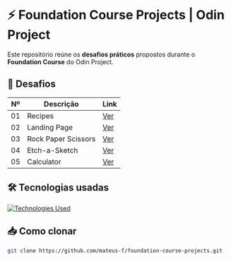 # ⚡ Foundation Course Projects | Odin Project

Este repositório reúne os **desafios práticos** propostos durante o **Foundation Course** do Odin Project.

## 📂 Desafios

| Nº | Descrição                     | Link                |
|----|-------------------------------|---------------------|
| 01 | Recipes                       | [Ver](./desafio-01) |
| 02 | Landing Page                  | [Ver](./desafio-02) |
| 03 | Rock Paper Scissors           | [Ver](./desafio-03) |
| 04 | Etch-a-Sketch                 | [Ver](./desafio-04) |
| 05 | Calculator                    | [Ver](./desafio-05) |

## 🛠 Tecnologias usadas

[![Technologies Used](https://skillicons.dev/icons?i=html,css,js)](https://skillicons.dev)

## 📥 Como clonar

```bash
git clone https://github.com/mateus-f/foundation-course-projects.git
